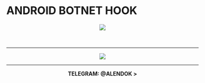 
<p align="center">
<h1>ANDROID BOTNET HOOK</h1></p>
<p align="center">
<img src="https://www.bleepstatic.com/images/news/u/1220909/2023/Android/4/hook.png"></p>


<br><hr>
<p align="center">
<a href="https://t.me/simhacksoftware" > <img src="https://img.shields.io/badge/Telegram-1DA1F2?style=for-the-badge&logo=Telegram&logoColor=white"> </a></p>
<hr>
<p align="center">
<b>TELEGRAM: @ALENDOK ></p>

